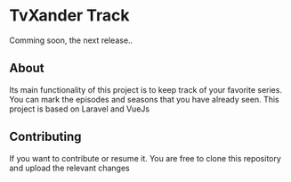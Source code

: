 # TvXander Track

Comming soon, the next release.. 

## About

Its main functionality of this project is to keep track of your favorite series. You can mark the episodes and seasons that you have already seen.
This project is based on Laravel and VueJs 

## Contributing

If you want to contribute or resume it. You are free to clone this repository and upload the relevant changes
